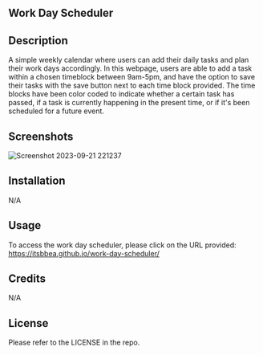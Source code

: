 ## Work Day Scheduler

## Description

A simple weekly calendar where users can add their daily tasks and plan their work days accordingly. In this webpage, users are able to add a task within a chosen timeblock between 9am-5pm, and have the option to save their tasks with the save button next to each time block provided. The time blocks have been color coded to indicate whether a certain task has passed, if a task is currently happening in the present time, or if it's been scheduled for a future event. 

## Screenshots
![Screenshot 2023-09-21 221237](https://github.com/itsbbea/work-day-scheduler/assets/137044035/537d3ca5-d529-4951-b209-d835d683c196)


## Installation
N/A

## Usage
To access the work day scheduler, please click on the URL provided: https://itsbbea.github.io/work-day-scheduler/

## Credits
N/A

## License
Please refer to the LICENSE in the repo.
